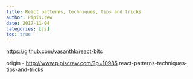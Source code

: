 ```yaml
---
title: React patterns, techniques, tips and tricks
author: PipisCrew
date: 2017-11-04
categories: [js]
toc: true
---
```


https://github.com/vasanthk/react-bits

origin - http://www.pipiscrew.com/?p=10985 react-patterns-techniques-tips-and-tricks